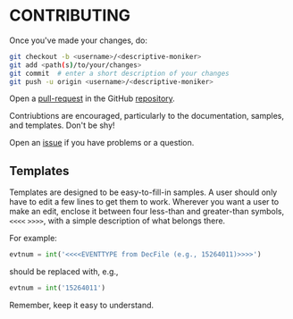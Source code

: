 # CONTRIBUTING
Once you've made your changes, do:
```bash
git checkout -b <username>/<descriptive-moniker>
git add <path(s)/to/your/changes>
git commit  # enter a short description of your changes
git push -u origin <username>/<descriptive-moniker>
```
Open a [pull-request](https://github.com/goi42/SU-lhcb-MC-gen/pulls) in the GitHub
[repository](https://github.com/goi42/SU-lhcb-MC-gen).

Contriubtions are encouraged, particularly to the documentation, samples, and
templates. Don't be shy!

Open an [issue](https://github.com/goi42/SU-lhcb-MC-gen/issues) if you have problems
or a question.

## Templates
Templates are designed to be easy-to-fill-in samples. A user should only have to edit a
few lines to get them to work. Wherever you want a user to make an edit, enclose it
between four less-than and greater-than symbols, `<<<<` `>>>>`, with a simple
description of what belongs there.

For example:
```python
evtnum = int('<<<<EVENTTYPE from DecFile (e.g., 15264011)>>>>')
```
should be replaced with, e.g.,
```python
evtnum = int('15264011')
```
Remember, keep it easy to understand.
